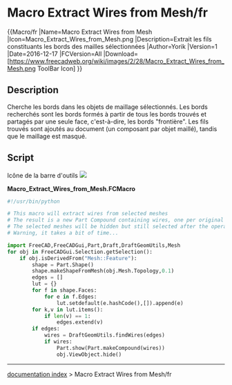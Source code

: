 # Macro Extract Wires from Mesh/fr
{{Macro/fr
|Name=Macro Extract Wires from Mesh
|Icon=Macro_Extract_Wires_from_Mesh.png
|Description=Extrait les fils constituants les bords des mailles sélectionnées
|Author=Yorik
|Version=1
|Date=2016-12-17
|FCVersion=All
|Download=[https://www.freecadweb.org/wiki/images/2/28/Macro_Extract_Wires_from_Mesh.png ToolBar Icon]
}}

## Description

Cherche les bords dans les objets de maillage sélectionnés. Les bords recherchés sont les bords formés à partir de tous les bords trouvés et partagés par une seule face, c\'est-à-dire, les bords \"frontière\". Les fils trouvés sont ajoutés au document (un composant par objet maillé), tandis que le maillage est masqué.

## Script

Icône de la barre d\'outils ![](images/Macro_Extract_Wires_from_Mesh.png )

**Macro\_Extract\_Wires\_from\_Mesh.FCMacro**


```python
#!/usr/bin/python

# This macro will extract wires from selected meshes
# The result is a new Part Compound containing wires, one per original mesh object
# The selected meshes will be hidden but still selected after the operation.
# Warning, it takes a bit of time...

import FreeCAD,FreeCADGui,Part,Draft,DraftGeomUtils,Mesh
for obj in FreeCADGui.Selection.getSelection():
    if obj.isDerivedFrom("Mesh::Feature"):
        shape = Part.Shape()
        shape.makeShapeFromMesh(obj.Mesh.Topology,0.1)
        edges = []
        lut = {}
        for f in shape.Faces:
            for e in f.Edges:
                lut.setdefault(e.hashCode(),[]).append(e)
        for k,v in lut.items():
            if len(v) == 1:
                edges.extend(v)
        if edges:
            wires = DraftGeomUtils.findWires(edges)
            if wires:
                Part.show(Part.makeCompound(wires))
                obj.ViewObject.hide()
```

---
[documentation index](../README.md) > Macro Extract Wires from Mesh/fr
